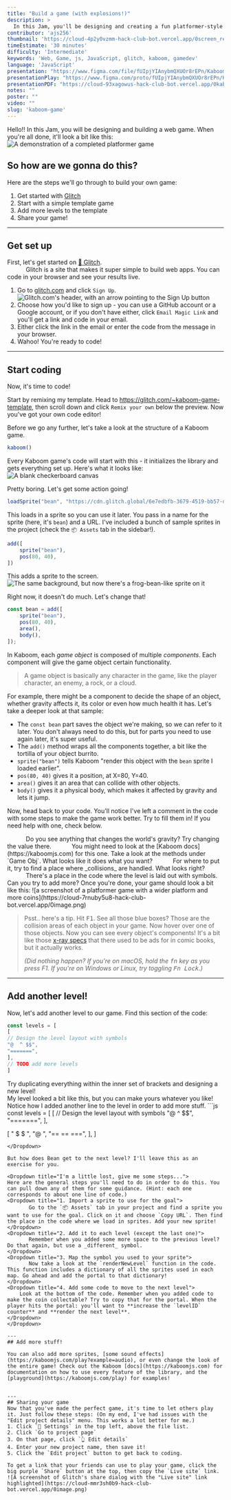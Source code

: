 ```yaml
---
title: "Build a game (with explosions!)"
description: >
  In this Jam, you'll be designing and creating a fun platformer-style game and sharing it with your friends.
contributor: 'ajs256'
thumbnail: 'https://cloud-4p2y0vzmm-hack-club-bot.vercel.app/0screen_recording_2023-08-04_at_11.06.53_am.gif'
timeEstimate: '30 minutes'  
difficulty: 'Intermediate'  
keywords: 'Web, Game, js, JavaScript, glitch, kaboom, gamedev' 
language: 'JavaScript'  
presentation: "https://www.figma.com/file/fUIpjYIAnybmQXUOr8rEPn/KaboomJam?type=design&node-id=0%3A1&mode=design&t=HnYTGbk8JkUTZmWg-1" 
presentationPlay: "https://www.figma.com/proto/fUIpjYIAnybmQXUOr8rEPn/KaboomJam?type=design&node-id=1-2&t=phUMnwxbFt7UStva-1&scaling=contain&page-id=0%3A1&mode=design" 
presentationPDF: "https://cloud-93xagowus-hack-club-bot.vercel.app/0kaboomjam__1_.pdf" 
notes: "" 
poster: "" 
video: "" 
slug: 'kaboom-game'
---
```



Hello!! In this Jam, you will be designing and building a web game. When you're all done, it'll look a bit like this:
![A demonstration of a completed platformer game](https://cloud-4p2y0vzmm-hack-club-bot.vercel.app/0screen_recording_2023-08-04_at_11.06.53_am.gif)

## So how are we gonna do this?
Here are the steps we'll go through to build your own game:
1. Get started with [Glitch](https://glitch.com)
2. Start with a simple template game
3. Add more levels to the template
4. Share your game!
---
## Get set up
First, let's get started on [🎏 Glitch](https://glitch.com).
<Dropdown title="Hey, what's Glitch?">  
           Glitch is a site that makes it super simple to build web apps. You can code in your browser and see your results live.
</Dropdown>
1. Go to [glitch.com](https://glitch.com) and click `Sign Up`.
   ![Glitch.com's header, with an arrow pointing to the Sign Up button](https://cloud-ic6sx4m6w-hack-club-bot.vercel.app/0scr-20230714-psiv-3.png)
2. Choose how you'd like to sign up - you can use a GitHub account or a Google account, or if you don't have either, click `Email Magic Link` and you'll get a link and code in your email. 
3. Either click the link in the email or enter the code from the message in your browser.
4. Wahoo! You're ready to code!
---
## Start coding
Now, it's time to code!

Start by remixing my template. Head to https://glitch.com/~kaboom-game-template, then scroll down and click `Remix your own` below the preview. Now you've got your own code editor!

Before we go any further, let's take a look at the structure of a Kaboom game.
```js
kaboom()
```
Every Kaboom game's code will start with this - it initializes the library and gets everything set up. Here's what it looks like:
![A blank checkerboard canvas](https://cloud-6n8dlncke-hack-club-bot.vercel.app/0image.png)

Pretty boring. Let's get some action going!
```js
loadSprite("bean", "https://cdn.glitch.global/6e7edbfb-3679-4519-bb57-df3008b83592/bean.png?v=1688618964513")
```
This loads in a sprite so you can use it later. You pass in a name for the sprite (here, it's `bean`) and a URL. I've included a bunch of sample sprites in the project (check the `📦 Assets` tab in the sidebar!).

```js
add([ 
	sprite("bean"), 
	pos(80, 40), 
])
```
This adds a sprite to the screen. 
![The same background, but now there's a frog-bean-like sprite on it](https://cloud-65jcy7vy5-hack-club-bot.vercel.app/0image.png)

Right now, it doesn't do much. Let's change that!
```js
const bean = add([ 
	sprite("bean"), 
	pos(80, 40), 
	area(),
	body(),  
]);
```
In Kaboom, each *game object* is composed of multiple *components*. Each component will give the game object certain functionality.

> A game object is basically any character in the game, like the player character, an enemy, a rock, or a cloud.

For example, there might be a component to decide the shape of an object, whether gravity affects it, its color or even how much health it has. Let's take a deeper look at that sample:
- The `const bean` part saves the object we're making, so we can refer to it later. You don't always need to do this, but for parts you need to use again later, it's super useful.
- The `add()` method wraps all the components together, a bit like the tortilla of your object burrito. 
- `sprite("bean")` tells Kaboom "render this object with the `bean` sprite I loaded earlier". 
- `pos(80, 40)` gives it a position, at X=80, Y=40.
- `area()` gives it an area that can collide with other objects.
- `body()` gives it a physical body, which makes it affected by gravity and lets it jump.

Now, head back to your code. You'll notice I've left a comment in the code with some steps to make the game work better. Try to fill them in! If you need help with one, check below.

<Dropdown title="1. Making Bean more floaty">  
           Do you see anything that changes the world's gravity? Try changing the value there.
</Dropdown>
<Dropdown title="2. Making coins collectible">  
           You might need to look at the [Kaboom docs](https://kaboomjs.com) for this one. Take a look at the methods under `Game Obj`. What looks like it does what you want?
           For where to put it, try to find a place where _collisions_ are handled. What looks right?
</Dropdown>
<Dropdown title="3. Make the level bigger">  
           There's a place in the code where the level is laid out with symbols. Can you try to add more?
</Dropdown>
Once you're done, your game should look a bit like this:
![a screenshot of a platformer game with a wider platform and more coins](https://cloud-7rnuby5u8-hack-club-bot.vercel.app/0image.png)

> Psst.. here's a tip. Hit <kbd>F1</kbd>. See all those blue boxes? Those are the collision areas of each object in your game. Now hover over one of those objects. Now you can see every object's components! It's a bit like those [x-ray specs](https://en.wikipedia.org/wiki/X-ray_specs) that there used to be ads for in comic books, but it actually works. 
> 
> *(Did nothing happen? If you're on macOS, hold the <kbd>fn</kbd>  key as you press F1. If you're on Windows or Linux, try toggling <kbd>Fn Lock</kbd>.)*
---
## Add another level!
Now, let's add another level to our game. Find this section of the code:
```js
const levels = [
[
// Design the level layout with symbols
"@  ^ $$",
"=======",
],
// TODO add more levels
]
```
Try duplicating everything within the inner set of brackets and designing a new level! 
<Dropdown title="Done? Take a look at what it should look like.">  
	   My level looked a bit like this, but you can make yours whatever you like! Notice how I added another line to the level in order to add more stuff.
	   ```js
const levels = [
[
// Design the level layout with symbols
"@  ^ $$",
"=======",
],

[
"  $  $   ",
"@        ",
"== == ===",
],
]
```
</Dropdown>

But how does Bean get to the next level? I'll leave this as an exercise for you. 

<Dropdown title="I'm a little lost, give me some steps...">  
Here are the general steps you'll need to do in order to do this. You can pull down any of them for some guidance. (Hint: each one corresponds to about one line of code.)
<Dropdown title="1. Import a sprite to use for the goal">  
	   Go to the `📦 Assets` tab in your project and find a sprite you want to use for the goal. Click on it and choose `Copy URL`. Then find the place in the code where we load in sprites. Add your new sprite!
</Dropdown>
<Dropdown title="2. Add it to each level (except the last one)">  
	   Remember when you added some more space to the previous level? Do that again, but use a _different_ symbol.
</Dropdown>
<Dropdown title="3. Map the symbol you used to your sprite">  
	   Now take a look at the `renderNewLevel` function in the code. This function includes a dictionary of all the sprites used in each map. Go ahead and add the portal to that dictionary! 
</Dropdown>
<Dropdown title="4. Add some code to move to the next level">  
	Look at the bottom of the code. Remember when you added code to make the coin collectable? Try to copy that for the portal. When the player hits the portal: you'll want to **increase the `levelID` counter** and **render the next level**.
</Dropdown>
</Dropdown>

---
## Add more stuff!

You can also add more sprites, [some sound effects](https://kaboomjs.com/play?example=audio), or even change the look of the entire game! Check out the Kaboom [docs](https://kaboomjs.com) for documentation on how to use every feature of the library, and the [playground](https://kaboomjs.com/play) for examples! 


--- 
## Sharing your game
Now that you've made the perfect game, it's time to let others play it. Just follow these steps: (On my end, I've had issues with the "Edit project details" menu. This works a lot better for me.)
1. Click `🎏 Settings` in the top left, above the file list.
2. Click `Go to project page`
3. On that page, click `👆 Edit details`
4. Enter your new project name, then save it!
5. Click the `Edit project` button to get back to coding.

To get a link that your friends can use to play your game, click the big purple `Share` button at the top, then copy the `Live site` link.
![A screenshot of Glitch's share dialog with the "Live site" link highlighted](https://cloud-mmr3sh0b9-hack-club-bot.vercel.app/0image.png)
